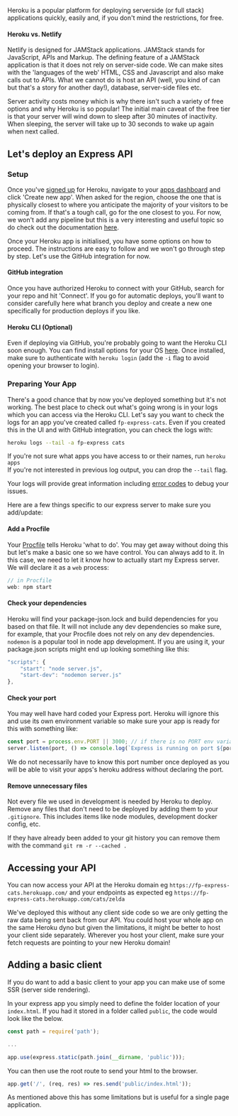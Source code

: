 Heroku is a popular platform for deploying serverside (or full stack) applications quickly, easily and, if you don't mind the restrictions, for free.

#### Heroku vs. Netlify
Netlify is designed for JAMStack applications. JAMStack stands for JavaScript, APIs and Markup. The defining feature of a JAMStack application is that it does not rely on server-side code. We can make sites with the 'languages of the web' HTML, CSS and Javascript and also make calls out to APIs. What we cannot do is host an API (well, you kind of can but that's a story for another day!), database, server-side files etc.

Server activity costs money which is why there isn't such a variety of free options and why Heroku is so popular! The initial main caveat of the free tier is that your server will wind down to sleep after 30 minutes of inactivity. When sleeping, the server will take up to 30 seconds to wake up again when next called.

## Let's deploy an Express API
### Setup 
Once you've [signed up](https://signup.heroku.com/) for Heroku, navigate to your [apps dashboard](https://dashboard.heroku.com/apps) and click 'Create new app'. When asked for the region, choose the one that is physically closest to where you anticipate the majority of your visitors to be coming from. If that's a tough call, go for the one closest to you. For now, we won't add any pipeline but this is a very interesting and useful topic so do check out the documentation [here](https://devcenter.heroku.com/articles/pipelines).

Once your Heroku app is initialised, you have some options on how to proceed. The instructions are easy to follow and we won't go through step by step. Let's use the GitHub integration for now.

#### GitHub integration
Once you have authorized Heroku to connect with your GitHub, search for your repo and hit 'Connect'. If you go for automatic deploys, you'll want to consider carefully here what branch you deploy and create a new one specifically for production deploys if you like.

#### Heroku CLI (Optional)
Even if deploying via GitHub, you're probably going to want the Heroku CLI soon enough. You can find install options for your OS [here](https://devcenter.heroku.com/articles/heroku-cli). Once installed, make sure to authenticate with `heroku login` (add the `-i` flag to avoid opening your browser to login).

### Preparing Your App
There's a good chance that by now you've deployed something but it's not working. The best place to check out what's going wrong is in your logs which you can access via the Heroku CLI. Let's say you want to check the logs for an app you've created called `fp-express-cats`. Even if you created this in the UI and with GitHub integration, you can check the logs with:
```bash
heroku logs --tail -a fp-express cats
```
If you're not sure what apps you have access to or their names, run `heroku apps` \
If you're not interested in previous log output, you can drop the `--tail` flag.

Your logs will provide great information including [error codes](https://devcenter.heroku.com/articles/error-codes) to debug your issues.

Here are a few things specific to our express server to make sure you add/update:

#### Add a Procfile
Your [Procfile](https://devcenter.heroku.com/articles/procfile) tells Heroku 'what to do'. You may get away without doing this but let's make a basic one so we have control. You can always add to it. In this case, we need to let it know how to actually start my Express server. We will declare it as a `web` process:
``` js
// in Procfile
web: npm start
```

#### Check your dependencies
Heroku will find your package-json.lock and build dependencies for you based on that file. It will not include any dev dependencies so make sure, for example, that your Procfile does not rely on any dev dependencies. `nodemon` is a popular tool in node app development. If you are using it, your package.json scripts might end up looking something like this:
```js
"scripts": {
    "start": "node server.js",
    "start-dev": "nodemon server.js"
},
```

#### Check your port
You may well have hard coded your Express port. Heroku will ignore this and use its own environment variable so make sure your app is ready for this with something like:
```js
const port = process.env.PORT || 3000; // if there is no PORT env variable, 3000 will be used
server.listen(port, () => console.log(`Express is running on port ${port}`))
```
We do not necessarily have to know this port number once deployed as you will be able to visit your apps's heroku address without declaring the port.

#### Remove unnecessary files 

Not every file we used in development is needed by Heroku to deploy. Remove any files that don't need to be deployed by adding them to your `.gitignore`. This includes items like node modules, development docker config, etc.

If they have already been added to your git history you can remove them with the command `git rm -r --cached .`

## Accessing your API
You can now access your API at the Heroku domain eg `https://fp-express-cats.herokuapp.com/` and your endpoints as expected eg `https://fp-express-cats.herokuapp.com/cats/zelda` 

We've deployed this without any client side code so we are only getting the raw data being sent back from our API. You could host your whole app on the same Heroku dyno but given the limitations, it might be better to host your client side separately. Wherever you host your client, make sure your fetch requests are pointing to your new Heroku domain!

## Adding a basic client

If you do want to add a basic client to your app you can make use of some SSR (server side rendering).

In your express app you simply need to define the folder location of your `index.html`. If you had it stored in a folder called `public`, the code would look like the below.

```js
const path = require('path');

...

app.use(express.static(path.join(__dirname, 'public')));
```

You can then use the root route to send your html to the browser.

```js
app.get('/', (req, res) => res.send('public/index.html'));
```

As mentioned above this has some limitations but is useful for a single page application.